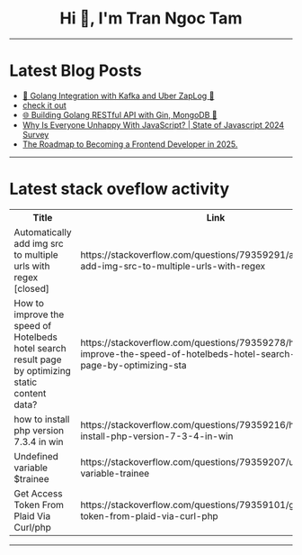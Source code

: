 <h1 align="center">Hi 👋, I'm Tran Ngoc Tam</h1>

---

# Latest Blog Posts 
<!-- BLOG-POST-LIST:START -->
- [🐹 Golang Integration with Kafka and Uber ZapLog 📨](https://dev.to/truongpx396/golang-integration-with-kafka-and-uber-zaplog-53kj)
- [check it out](https://dev.to/shivam223/check-it-out-2nah)
- [🌐 Building Golang RESTful API with Gin, MongoDB 🌱](https://dev.to/truongpx396/building-golang-restful-api-with-gin-mongodb-482c)
- [Why Is Everyone Unhappy With JavaScript? | State of Javascript 2024 Survey](https://dev.to/mikehtmlallthethings/why-is-everyone-unhappy-with-javascript-state-of-javascript-2024-survey-20g6)
- [The Roadmap to Becoming a Frontend Developer in 2025.](https://dev.to/majeedatwahab/the-roadmap-to-becoming-a-frontend-developer-in-2025-1kh9)
<!-- BLOG-POST-LIST:END -->

---

# Latest stack oveflow activity
<table>
  <tr><th>Title</th><th>Link</th></tr>
  <!-- STACKOVERFLOW:START --><tr><td>Automatically add img src to multiple urls with regex [closed]</td><td>https://stackoverflow.com/questions/79359291/automatically-add-img-src-to-multiple-urls-with-regex</td></tr><tr><td>How to improve the speed of Hotelbeds hotel search result page by optimizing static content data?</td><td>https://stackoverflow.com/questions/79359278/how-to-improve-the-speed-of-hotelbeds-hotel-search-result-page-by-optimizing-sta</td></tr><tr><td>how to install php version 7.3.4 in win</td><td>https://stackoverflow.com/questions/79359216/how-to-install-php-version-7-3-4-in-win</td></tr><tr><td>Undefined variable $trainee</td><td>https://stackoverflow.com/questions/79359207/undefined-variable-trainee</td></tr><tr><td>Get Access Token From Plaid Via Curl/php</td><td>https://stackoverflow.com/questions/79359101/get-access-token-from-plaid-via-curl-php</td></tr><!-- STACKOVERFLOW:END -->
</table>

---


